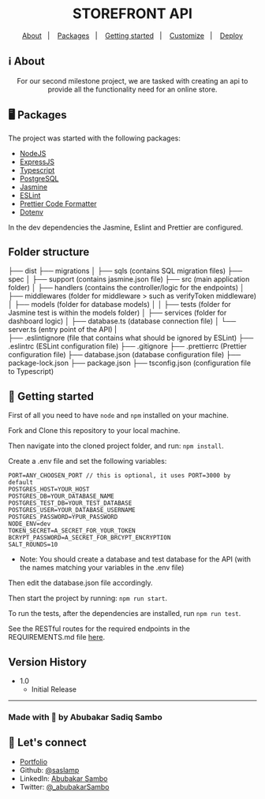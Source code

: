 <h1 align="center">
    STOREFRONT API
</h1>

<p align="center">
  <a href="#ℹ%EF%B8%8F-about">About</a>&nbsp;&nbsp;&nbsp;|&nbsp;&nbsp;&nbsp;
  <a href="#-packages">Packages</a>&nbsp;&nbsp;&nbsp;|&nbsp;&nbsp;&nbsp;
  <a href="#-getting-started">Getting started</a>&nbsp;&nbsp;&nbsp;|&nbsp;&nbsp;&nbsp;
  <a href="#%EF%B8%8F-customize">Customize</a>&nbsp;&nbsp;&nbsp;|&nbsp;&nbsp;&nbsp;
  <a href="#-deploy">Deploy</a>
</p>

## ℹ️ About

<div align="center">

  <p align="center">
    For our second milestone project, we are tasked with creating an api to provide all the functionality need for an online store.
  </p>

</div>

## 🖥 Packages

The project was started with the following packages:

- [NodeJS](https://nodejs.org/)
- [ExpressJS](https://expressjs.com/)
- [Typescript](https://www.typescriptlang.org/)
- [PostgreSQL](https://www.postgresql.org/)
- [Jasmine](https://jasmine.github.io/index.html)
- [ESLint](https://eslint.org/)
- [Prettier Code Formatter](https://prettier.io/)
- [Dotenv](http://npmjs.com/package/dotenv)

In the dev dependencies the Jasmine, Eslint and Prettier are configured.

## Folder structure

├── dist
├── migrations
│   ├── sqls (contains SQL migration files)
├── spec
│   ├── support (contains jasmine.json file)
├── src (main application folder)
│   ├── handlers (contains the controller/logic for the endpoints)
│   ├── middlewares (folder for middleware > such as verifyToken middleware)
│   ├── models (folder for database models)
│   │   ├── tests (folder for Jasmine test is within the models folder)
│   ├── services (folder for dashboard logic)
│   ├── database.ts (database connection file)
│   └── server.ts (entry point of the API)
|  
├── .eslintignore (file that contains what should be ignored by ESLint)
├── .eslintrc (ESLint configuration file)
├── .gitignore
├── .prettierrc (Prettier configuration file)
├── database.json (database configuration file)
├── package-lock.json
├── package.json
├── tsconfig.json (configuration file to Typescript)


## 🚀 Getting started

First of all you need to have `node` and `npm` installed on your machine.

Fork and Clone this repository to your local machine.

Then navigate into the cloned project folder, and run: `npm install`.

Create a .env file and set the following variables:

```
PORT=ANY_CHOOSEN_PORT // this is optional, it uses PORT=3000 by default
POSTGRES_HOST=YOUR_HOST
POSTGRES_DB=YOUR_DATABASE_NAME
POSTGRES_TEST_DB=YOUR_TEST_DATABASE
POSTGRES_USER=YOUR_DATABASE_USERNAME
POSTGRES_PASSWORD=YPUR_PASSWORD
NODE_ENV=dev
TOKEN_SECRET=A_SECRET_FOR_YOUR_TOKEN
BCRYPT_PASSWORD=A_SECRET_FOR_BRCYPT_ENCRYPTION
SALT_ROUNDS=10

```
* Note: You should create a database and test database for the API (with the names matching your variables in the .env file)

Then edit the database.json file accordingly.

Then start the project by running: `npm run start`.

To run the tests, after the dependencies are installed, run `npm run test`.

See the RESTful routes for the required endpoints in the REQUIREMENTS.md file [here](REQUIREMENTS.md).

## Version History

* 1.0
    * Initial Release

---

### Made with 💟 by Abubakar Sadiq Sambo
## 👋 Let's connect
* [Portfolio](https://sadiqsambo.netlify.app)
* Github: [@saslamp](https://github.com/saslamp/)
* LinkedIn: [Abubakar Sambo](https://www.linkedin.com/in/sadiqsambo/)
* Twitter: [@_abubakarSambo](https://twitter.com/_abubakarSambo/)

